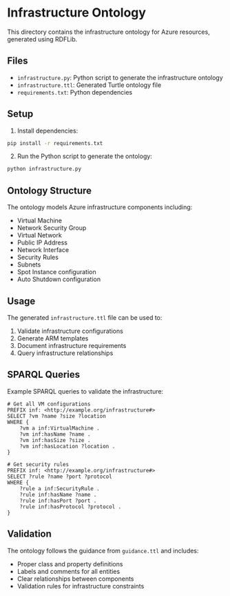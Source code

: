 # Infrastructure Ontology

This directory contains the infrastructure ontology for Azure resources, generated using RDFLib.

## Files

- `infrastructure.py`: Python script to generate the infrastructure ontology
- `infrastructure.ttl`: Generated Turtle ontology file
- `requirements.txt`: Python dependencies

## Setup

1. Install dependencies:
```bash
pip install -r requirements.txt
```

2. Run the Python script to generate the ontology:
```bash
python infrastructure.py
```

## Ontology Structure

The ontology models Azure infrastructure components including:

- Virtual Machine
- Network Security Group
- Virtual Network
- Public IP Address
- Network Interface
- Security Rules
- Subnets
- Spot Instance configuration
- Auto Shutdown configuration

## Usage

The generated `infrastructure.ttl` file can be used to:

1. Validate infrastructure configurations
2. Generate ARM templates
3. Document infrastructure requirements
4. Query infrastructure relationships

## SPARQL Queries

Example SPARQL queries to validate the infrastructure:

```sparql
# Get all VM configurations
PREFIX inf: <http://example.org/infrastructure#>
SELECT ?vm ?name ?size ?location
WHERE {
    ?vm a inf:VirtualMachine .
    ?vm inf:hasName ?name .
    ?vm inf:hasSize ?size .
    ?vm inf:hasLocation ?location .
}

# Get security rules
PREFIX inf: <http://example.org/infrastructure#>
SELECT ?rule ?name ?port ?protocol
WHERE {
    ?rule a inf:SecurityRule .
    ?rule inf:hasName ?name .
    ?rule inf:hasPort ?port .
    ?rule inf:hasProtocol ?protocol .
}
```

## Validation

The ontology follows the guidance from `guidance.ttl` and includes:

- Proper class and property definitions
- Labels and comments for all entities
- Clear relationships between components
- Validation rules for infrastructure constraints 